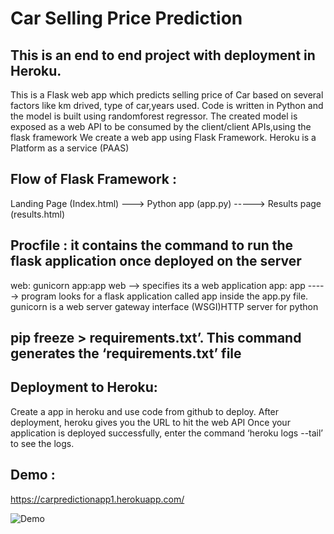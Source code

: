 # Car Selling Price Prediction

## This is an end to end project with deployment in Heroku.
This is a Flask web app which predicts selling price of Car based on several factors like km drived, type of car,years used.
Code is written in Python and the model is built using randomforest regressor.
The created model is exposed as a web API to be consumed by the client/client APIs,using the flask framework
We create a web app using Flask Framework.
Heroku is a Platform as a service (PAAS)
## Flow of Flask Framework :

Landing Page (Index.html)  ---> Python app (app.py) -----> Results page (results.html)

## Procfile : it contains the command to run the flask application once deployed on the server

  web: gunicorn app:app
 web --> specifies its a web application
 app: app   -----> program looks for a flask application called app inside the app.py file.
 gunicorn is a web server gateway interface (WSGI)HTTP server  for python 
## pip freeze > requirements.txt’. This command generates the ‘requirements.txt’ file
## Deployment to Heroku:

Create a app in heroku and use code from github to deploy.
After deployment, heroku gives you the URL to hit the web API
Once your application is deployed successfully, enter the command ‘heroku logs --tail’ to see the logs.
## Demo : 
https://carpredictionapp1.herokuapp.com/


![Demo](https://github.com/Keerthana2701/CarSPPredictionApp-ML-Project-with-Deployment/blob/master/Demo.PNG)
